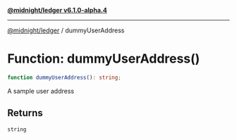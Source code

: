 [**@midnight/ledger v6.1.0-alpha.4**](../README.md)

***

[@midnight/ledger](../globals.md) / dummyUserAddress

# Function: dummyUserAddress()

```ts
function dummyUserAddress(): string;
```

A sample user address

## Returns

`string`
